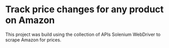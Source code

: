 # Track price changes for any product on Amazon

This project was build using the collection of APIs Solenium WebDriver to scrape Amazon for prices.
